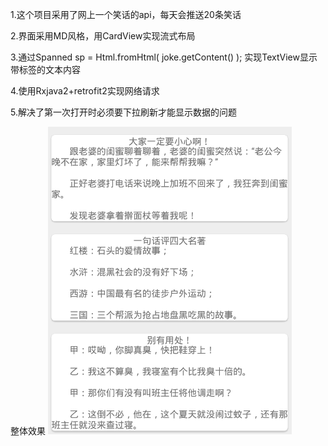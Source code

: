 1.这个项目采用了网上一个笑话的api，每天会推送20条笑话

2.界面采用MD风格，用CardView实现流式布局

3.通过Spanned sp = Html.fromHtml( joke.getContent() );
实现TextView显示带标签的文本内容

4.使用Rxjava2+retrofit2实现网络请求

5.解决了第一次打开时必须要下拉刷新才能显示数据的问题

整体效果
![image](https://github.com/HelloNanKe/Joke/blob/master/screen.png)
